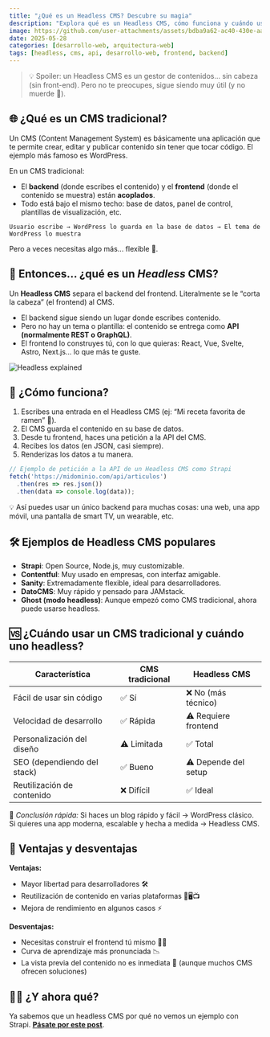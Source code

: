 ```yaml
---
title: "¿Qué es un Headless CMS? Descubre su magia"
description: "Explora qué es un Headless CMS, cómo funciona y cuándo usarlo. Con ejemplos, código y gifs que te ayudarán a entender esta arquitectura moderna sin volverte loco."
image: https://github.com/user-attachments/assets/bdba9a62-ac40-430e-aa6a-7075d5c8e952
date: 2025-05-28
categories: [desarrollo-web, arquitectura-web]
tags: [headless, cms, api, desarrollo-web, frontend, backend]
---
```


> 💡 Spoiler: un Headless CMS es un gestor de contenidos… sin cabeza (sin front-end). Pero no te preocupes, sigue siendo muy útil (y no muerde 🧠).

## 🌐 ¿Qué es un CMS tradicional?

Un CMS (Content Management System) es básicamente una aplicación que te permite crear, editar y publicar contenido sin tener que tocar código. El ejemplo más famoso es WordPress.

En un CMS tradicional:

- El **backend** (donde escribes el contenido) y el **frontend** (donde el contenido se muestra) están **acoplados**.
- Todo está bajo el mismo techo: base de datos, panel de control, plantillas de visualización, etc.

```plaintext
Usuario escribe → WordPress lo guarda en la base de datos → El tema de WordPress lo muestra
````

Pero a veces necesitas algo más... flexible 🤸.

## 🧠 Entonces… ¿qué es un *Headless* CMS?

Un **Headless CMS** separa el backend del frontend. Literalmente se le “corta la cabeza” (el frontend) al CMS.

* El backend sigue siendo un lugar donde escribes contenido.
* Pero no hay un tema o plantilla: el contenido se entrega como **API (normalmente REST o GraphQL)**.
* El frontend lo construyes tú, con lo que quieras: React, Vue, Svelte, Astro, Next.js… lo que más te guste.

![Headless explained](https://media.giphy.com/media/IccYNHbkRBB0elljw6/giphy.gif)

## 🔧 ¿Cómo funciona?

1. Escribes una entrada en el Headless CMS (ej: “Mi receta favorita de ramen” 🍜).
2. El CMS guarda el contenido en su base de datos.
3. Desde tu frontend, haces una petición a la API del CMS.
4. Recibes los datos (en JSON, casi siempre).
5. Renderizas los datos a tu manera.

```js
// Ejemplo de petición a la API de un Headless CMS como Strapi
fetch('https://midominio.com/api/articulos')
  .then(res => res.json())
  .then(data => console.log(data));
```

💡 Así puedes usar un único backend para muchas cosas: una web, una app móvil, una pantalla de smart TV, un wearable, etc.

## 🛠️ Ejemplos de Headless CMS populares

* **Strapi**: Open Source, Node.js, muy customizable.
* **Contentful**: Muy usado en empresas, con interfaz amigable.
* **Sanity**: Extremadamente flexible, ideal para desarrolladores.
* **DatoCMS**: Muy rápido y pensado para JAMstack.
* **Ghost (modo headless)**: Aunque empezó como CMS tradicional, ahora puede usarse headless.

## 🆚 ¿Cuándo usar un CMS tradicional y cuándo uno headless?

| Característica              | CMS tradicional | Headless CMS         |
| --------------------------- | --------------- | -------------------- |
| Fácil de usar sin código    | ✅ Sí            | ❌ No (más técnico)   |
| Velocidad de desarrollo     | ✅ Rápida        | ⚠️ Requiere frontend |
| Personalización del diseño  | ⚠️ Limitada     | ✅ Total              |
| SEO (dependiendo del stack) | ✅ Bueno         | ⚠️ Depende del setup |
| Reutilización de contenido  | ❌ Difícil       | ✅ Ideal              |

📌 *Conclusión rápida:*
Si haces un blog rápido y fácil → WordPress clásico.
Si quieres una app moderna, escalable y hecha a medida → Headless CMS.

## 🚀 Ventajas y desventajas

**Ventajas:**

* Mayor libertad para desarrolladores 🛠️
* Reutilización de contenido en varias plataformas 📱🖥️📺
* Mejora de rendimiento en algunos casos ⚡

**Desventajas:**

* Necesitas construir el frontend tú mismo 👷‍♂️
* Curva de aprendizaje más pronunciada 📉
* La vista previa del contenido no es inmediata 👀 (aunque muchos CMS ofrecen soluciones)

## 🤷‍♂️ ¿Y ahora qué?

Ya sabemos que un headless CMS por qué no vemos un ejemplo con Strapi. [**Pásate por este post**](https://jorgerosa.dev/posts/como-montar-un-headless-cms-con-strapi/).

